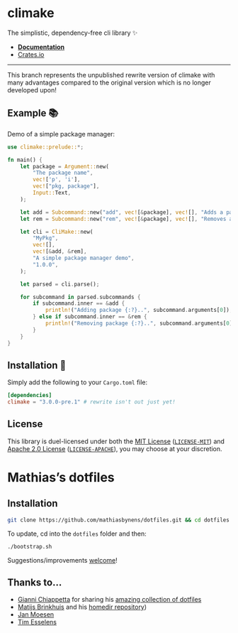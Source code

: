 # climake 

The simplistic, dependency-free cli library ✨

- **[Documentation](https://docs.rs/climake)**
- [Crates.io](https://crates.io/crates/climake)

---

This branch represents the unpublished rewrite version of climake with many advantages compared to the original version which is no longer developed upon!

## Example 📚

Demo of a simple package manager:

```rust
use climake::prelude::*;

fn main() {
    let package = Argument::new(
        "The package name",
        vec!['p', 'i'],
        vec!["pkg, package"],
        Input::Text,
    );

    let add = Subcommand::new("add", vec![&package], vec![], "Adds a package");
    let rem = Subcommand::new("rem", vec![&package], vec![], "Removes a package");

    let cli = CliMake::new(
        "MyPkg",
        vec![],
        vec![&add, &rem],
        "A simple package manager demo",
        "1.0.0",
    );

    let parsed = cli.parse();

    for subcommand in parsed.subcommands {
        if subcommand.inner == &add {
            println!("Adding package {:?}..", subcommand.arguments[0]);
        } else if subcommand.inner == &rem {
            println!("Removing package {:?}..", subcommand.arguments[0]);
        }
    }
}
```

## Installation 🚀

Simply add the following to your `Cargo.toml` file:

```toml
[dependencies]
climake = "3.0.0-pre.1" # rewrite isn't out just yet!
```

## License

This library is duel-licensed under both the [MIT License](https://opensource.org/licenses/MIT) ([`LICENSE-MIT`](https://github.com/rust-cli/climake/blob/master/LICENSE-MIT)) and [Apache 2.0 License](https://www.apache.org/licenses/LICENSE-2.0) ([`LICENSE-APACHE`](https://github.com/rust-cli/climake/blob/master/LICENSE-APACHE)), you may choose at your discretion.

# Mathias’s dotfiles

## Installation

```bash
git clone https://github.com/mathiasbynens/dotfiles.git && cd dotfiles && ./bootstrap.sh
```

To update, cd into the `dotfiles` folder and then:

```bash
./bootstrap.sh
```

Suggestions/improvements
[welcome](https://github.com/mathiasbynens/dotfiles/issues)!

## Thanks to…
* [Gianni Chiappetta](http://gf3.ca/) for sharing his [amazing collection of dotfiles](https://github.com/gf3/dotfiles)
* [Matijs Brinkhuis](http://hotfusion.nl/) and his [homedir repository](https://github.com/matijs/homedir))
* [Jan Moesen](http://jan.moesen.nu/)
* [Tim Esselens](http://devel.datif.be/)